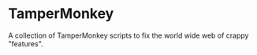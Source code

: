 # TamperMonkey
A collection of TamperMonkey scripts to fix the world wide web of crappy "features".

